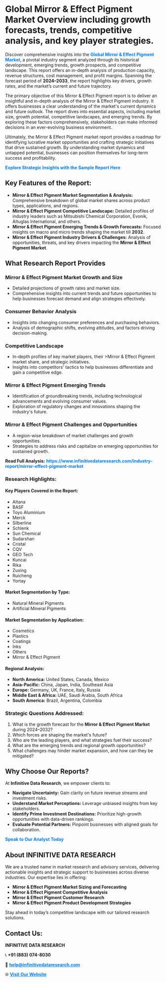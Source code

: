 <h1>Global Mirror & Effect Pigment Market Overview including growth forecasts, trends, competitive analysis, and key player strategies.</h1>
<p>
Discover comprehensive insights into the 
<a href="https://www.infinitivedataresearch.com/industry-report/mirror-effect-pigment-market" rel="dofollow" style="color: #007BFF; text-decoration: none;"><strong>Global Mirror & Effect Pigment Market</strong></a>, a pivotal industry segment analyzed through its historical development, emerging trends, growth prospects, and competitive landscape. This report offers an in-depth analysis of production capacity, revenue structures, cost management, and profit margins. Spanning the forecast period of <strong>2024–2033</strong>, the report highlights key drivers, growth rates, and the market’s current and future trajectory.
</p>
<p>
The primary objective of this Mirror & Effect Pigment report is to deliver an insightful and in-depth analysis of the Mirror & Effect Pigment industry. It offers businesses a clear understanding of the market's current dynamics and future outlook. The report dives into essential aspects, including market size, growth potential, competitive landscapes, and emerging trends. By exploring these factors comprehensively, stakeholders can make informed decisions in an ever-evolving business environment.
</p>
<p>
Ultimately, the Mirror & Effect Pigment market report provides a roadmap for identifying lucrative market opportunities and crafting strategic initiatives that drive sustained growth. By understanding market dynamics and untapped potential, businesses can position themselves for long-term success and profitability.
</p>
<p>
<a href="https://www.infinitivedataresearch.com/request-sample/reportId=111600" style="color: #007BFF; text-decoration: none;"><strong>Explore Strategic Insights with the Sample Report Here</strong></a>
</p>

<h2>Key Features of the Report:</h2>
<ul>
<li><strong>Mirror & Effect Pigment Market Segmentation & Analysis:</strong> Comprehensive breakdown of global market shares across product types, applications, and regions.</li>
<li><strong>Mirror & Effect Pigment Competitive Landscape:</strong> Detailed profiles of industry leaders such as Mitsubishi Chemical Corporation, Evonik, Altuglas International, and others.</li>
<li><strong>Mirror & Effect Pigment Emerging Trends & Growth Forecasts:</strong> Focused insights on macro and micro trends shaping the market till <strong>2032</strong>.</li>
<li><strong>Mirror & Effect Pigment Industry Drivers & Challenges:</strong> Analysis of opportunities, threats, and key drivers impacting the <strong>Mirror & Effect Pigment Market</strong>.</li>
</ul>

<h2>What Research Report Provides</h2>
<h3>Mirror & Effect Pigment Market Growth and Size</h3>
<ul>
<li>Detailed projections of growth rates and market size.</li>
<li>Comprehensive insights into current trends and future opportunities to help businesses forecast demand and align strategies effectively.</li>
</ul>

<h3>Consumer Behavior Analysis</h3>
<ul>
<li>Insights into changing consumer preferences and purchasing behaviors.</li>
<li>Analysis of demographic shifts, evolving attitudes, and factors driving decision-making.</li>
</ul>

<h3>Competitive Landscape</h3>
<ul>
<li>In-depth profiles of key market players, their >Mirror & Effect Pigment market share, and strategic initiatives.</li>
<li>Insights into competitors' tactics to help businesses differentiate and gain a competitive edge.</li>
</ul>

<h3>Mirror & Effect Pigment Emerging Trends</h3>
<ul>
<li>Identification of groundbreaking trends, including technological advancements and evolving consumer values.</li>
<li>Exploration of regulatory changes and innovations shaping the industry's future.</li>
</ul>

<h3>Mirror & Effect Pigment Challenges and Opportunities</h3>
<ul>
<li>A region-wise breakdown of market challenges and growth opportunities.</li>
<li>Strategies to address risks and capitalize on emerging opportunities for sustained growth.</li>
</ul>
<p><strong>Read Full Analysis:</strong> <a href="https://www.infinitivedataresearch.com/industry-report/mirror-effect-pigment-market" rel="dofollow" style="color: #007BFF; text-decoration: none;"><strong>https://www.infinitivedataresearch.com/industry-report/mirror-effect-pigment-market</strong></a></p>
<h3>Research Highlights:</h3>
<h4>Key Players Covered in the Report:</h4>
<ul><li>Altana</li><li>BASF</li><li>Toyo Aluminium</li><li>Merck</li><li>Silberline</li><li>Schlenk</li><li>Sun Chemical</li><li>Sudarshan</li><li>Cristal</li><li>CQV</li><li>GEO Tech</li><li>Kuncai</li><li>Rika</li><li>Zuxing</li><li>Ruicheng</li><li>Yortay</li></ul>
<h4>Market Segmentation by Type:</h4>
<ul><li>Natural Mineral Pigments</li><li>Artificial Mineral Pigments</li></ul>
<h4>Market Segmentation by Application:</h4>
<ul><li>Cosmetics</li><li>Plastics</li><li>Coatings</li><li>Inks</li><li>Others</li><li>Mirror &amp; Effect Pigment</li></ul>

<h4>Regional Analysis:</h4>
<ul>
<li><strong>North America:</strong> United States, Canada, Mexico</li>
<li><strong>Asia-Pacific:</strong> China, Japan, India, Southeast Asia</li>
<li><strong>Europe:</strong> Germany, UK, France, Italy, Russia</li>
<li><strong>Middle East & Africa:</strong> UAE, Saudi Arabia, South Africa</li>
<li><strong>South America:</strong> Brazil, Argentina, Colombia</li>
</ul>

<h3>Strategic Questions Addressed:</h3>
<ol>
<li>What is the growth forecast for the <strong>Mirror & Effect Pigment Market</strong> during 2024–2032?</li>
<li>Which forces are shaping the market's future?</li>
<li>Who are the leading players, and what strategies fuel their success?</li>
<li>What are the emerging trends and regional growth opportunities?</li>
<li>What challenges may hinder market expansion, and how can they be mitigated?</li>
</ol>

<h2>Why Choose Our Reports?</h2>
<p>At <strong>Infinitive Data Research</strong>, we empower clients to:</p>
<ul>
<li><strong>Navigate Uncertainty:</strong> Gain clarity on future revenue streams and investment risks.</li>
<li><strong>Understand Market Perceptions:</strong> Leverage unbiased insights from key stakeholders.</li>
<li><strong>Identify Prime Investment Destinations:</strong> Prioritize high-growth opportunities with data-driven rankings.</li>
<li><strong>Evaluate Potential Partners:</strong> Pinpoint businesses with aligned goals for collaboration.</li>
</ul>
<p><a href="https://www.infinitivedataresearch.com/industry-report/mirror-effect-pigment-market" rel="dofollow" style="color: #007BFF; text-decoration: none;"><strong>Speak to Our Analyst Today</strong></a></p>

<h2>About INFINITIVE DATA RESEARCH</h2>
<p>We are a trusted name in market research and advisory services, delivering actionable insights and strategic support to businesses across diverse industries. Our expertise lies in offering:</p>
<ul>
<li><strong>Mirror & Effect Pigment Market Sizing and Forecasting</strong></li>
<li><strong>Mirror & Effect Pigment Competitive Analysis</strong></li>
<li><strong>Mirror & Effect Pigment Customer Research</strong></li>
<li><strong>Mirror & Effect Pigment Product Development Strategies</strong></li>
</ul>
<p>Stay ahead in today’s competitive landscape with our tailored research solutions.</p>

<h2>Contact Us:</h2>
<p><strong>INFINITIVE DATA RESEARCH</strong></p>
<p>📞 <strong>+91 (883) 074-8030</strong></p>
<p>📧 <strong><a href="mailto:help@infinitivedataresearch.com" style="color: #007BFF;">help@infinitivedataresearch.com</a></strong></p>
<p>🌐 <strong><a href="https://www.infinitivedataresearch.com" rel="dofollow" style="color: #007BFF;">Visit Our Website</a></strong></p>